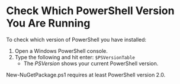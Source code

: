 # Check Which PowerShell Version You Are Running

To check which version of PowerShell you have installed:

1. Open a Windows PowerShell console.
1. Type the following and hit enter: `$PSVersionTable`
	* The _PSVersion_ shows your current PowerShell version.

New-NuGetPackage.ps1 requires at least PowerShell version 2.0.
